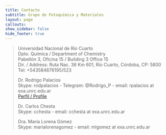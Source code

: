 ```yaml
---
title: Contacto
subtitle: Grupo de Fotoquímica y Materiales
layout: page
callouts:
show_sidebar: false
hide_footer: true
---
```


> Universidad Nacional de Río Cuarto<br>
> Dpto. Química / Department of Chemistry<br>
> Pabellón 3, Oficina 15 / Building 3 Office 15<br>
> Dir. / Address: Ruta Nac. 36 Km 601, Río Cuarto, Córdoba, CP: 5800<br>
> Tel: +543584676195/523<br>
>
> Dr. Rodrigo Palacios<br>
> Skype: rodpalacios - Telegram: @Rodrigo_P - email: rpalacios at exa.unrc.edu.ar<br>
> [Perfil / Profile]( http://scholar.google.com.ar/citations?hl=en&user=oftPmBUAAAAJ)<br>
>
> Dr. Carlos Chesta<br>
> Skype: cchesta - email: cchesta at exa.unrc.edu.ar<br>
>
> Dra. María Lorena Gómez<br>
> Skype: marialorenagomez - email: mlgomez at exa.unrc.edu.ar
